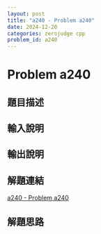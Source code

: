 ```yaml
---
layout: post
title: "a240 - Problem a240"
date: 2024-12-20
categories: zerojudge cpp
problem_id: a240
---
```


# Problem a240

## 題目描述



## 輸入說明



## 輸出說明



## 解題連結

[a240 - Problem a240](https://zerojudge.tw/ShowProblem?problemid=a240)

## 解題思路

